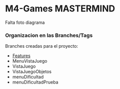 # M4-Games MASTERMIND

Falta foto diagrama

### Organizacion en las Branches/Tags

Branches creadas para el proyecto:

- [Features](https://github.com/gerardviru/M4-Games/tree/Features/MasterMind)
- MenuVistaJuego
- VistaJuego
- VistaJuegoObjetos
- menuDificultad
- menuDificultadPrueba

